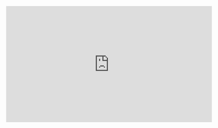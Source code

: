 ﻿<iframe width="560" height="315" src="https://www.youtube.com/embed/6y00crrV9dI?list=PL1DEQjXG2xnKZtXegLpuyGsdaxGh9dr9n" frameborder="0" allowfullscreen></iframe>